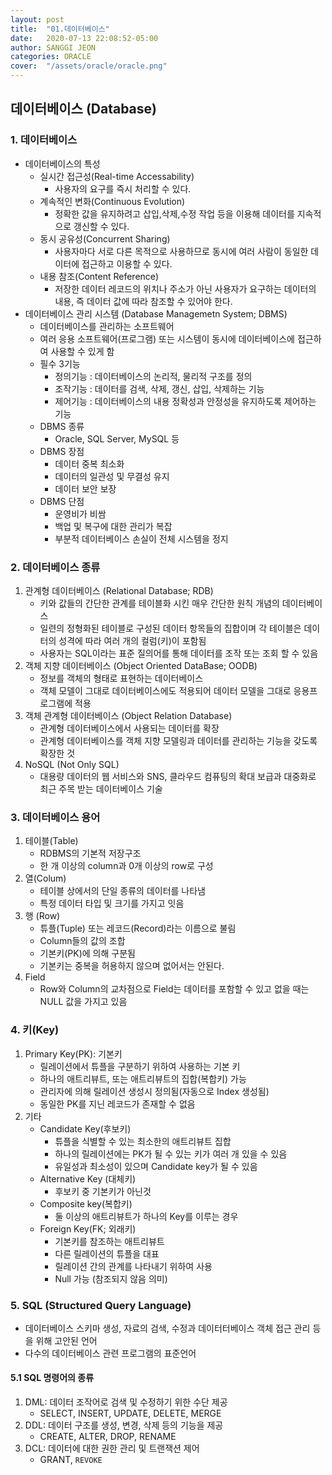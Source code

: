 ```yaml
---
layout: post
title:  "01.데이터베이스"
date:   2020-07-13 22:08:52-05:00
author: SANGGI JEON
categories: ORACLE
cover:  "/assets/oracle/oracle.png"
---
```


## 데이터베이스 (Database)

### 1. 데이터베이스

- 데이터베이스의 특성
  - 실시간 접근성(Real-time Accessability)
    - 사용자의 요구를 즉시 처리할 수 있다.
  - 계속적인 변화(Continuous Evolution)
    - 정확한 값을 유지하려고 삽입,삭제,수정 작업 등을 이용해 데이터를 지속적으로 갱신할 수 있다.
  - 동시 공유성(Concurrent Sharing)
    - 사용자마다 서로 다른 목적으로 사용하므로 동시에 여러 사람이 동일한 데이터에 접근하고 이용할 수 있다.
  - 내용 참조(Content Reference)
    - 저장한 데이터 레코드의 위치나 주소가 아닌 사용자가 요구하는 데이터의 내용, 즉 데이터 값에 따라 참조할 수 있어야 한다.
- 데이터베이스 관리 시스템 (Database Managemetn System; DBMS)
  - 데이터베이스를 관리하는 소프트웨어
  - 여러 응용 소프트웨어(프로그램) 또는 시스템이 동시에 데이터베이스에 접근하여 사용할 수 있게 함
  - 필수 3기능
    - 정의기능 : 데이터베이스의 논리적, 물리적 구조를 정의
    - 조작기능 : 데이터를 검색, 삭제, 갱신, 삽입, 삭제하는 기능
    - 제어기능 : 데이터베이스의 내용 정확성과 안정성을 유지하도록 제어하는 기능
  - DBMS 종류
    - Oracle, SQL Server, MySQL 등
  - DBMS 장점
    - 데이터 중복 최소화
    - 데이터의 일관성 및 무결성 유지
    - 데이터 보안 보장
  - DBMS 단점
    - 운영비가 비쌈
    - 백업 및 복구에 대한 관리가 복잡
    - 부분적 데이터베이스 손실이 전체 시스템을 정지

### 2. 데이터베이스 종류

1. 관계형 데이터베이스 (Relational Database; RDB)
   - 키와 값들의 간단한 관계를 테이블화 시킨 매우 간단한 원칙 개념의 데이터베이스
   - 일련의 정형화된 테이블로 구성된 데이터 항목들의 집합이며 각 테이블은 데이터의 성격에 따라 여러 개의 컬럼(키)이 포함됨
   - 사용자는 SQL이라는 표준 질의어를 통해 데이터를 조작 또는 조회 할 수 있음
2. 객체 지향 데이터베이스 (Object Oriented DataBase; OODB)
   - 정보를 객체의 형태로 표현하는 데이터베이스
   - 객체 모델이 그대로 데이터베이스에도 적용되어 데이터 모델을 그대로 응용프로그램에 적용
3. 객체 관계형 데이터베이스 (Object Relation Database)
   - 관계형 데이터베이스에서 사용되는 데이터를 확장
   - 관계형 데이터베이스를 객체 지향 모델링과 데이터를 관리하는 기능을 갖도록 확장한 것
4. NoSQL (Not Only SQL)
   - 대용량 데이터의 웹 서비스와 SNS, 클라우드 컴퓨팅의 확대 보급과 대중화로 최근 주목 받는 데이터베이스 기술

### 3. 데이터베이스 용어

1. 테이블(Table)
   - RDBMS의 기본적 저장구조
   - 한 개 이상의 column과 0개 이상의 row로 구성
2. 열(Colum)
   - 테이블 상에서의 단일 종류의 데이터를 나타냄
   - 특정 데이터 타입 및 크기를 가지고 잇음
3. 행 (Row)
   - 튜플(Tuple) 또는 레코드(Record)라는 이름으로 불림
   - Column들의 값의 조합
   - 기본키(PK)에 의해 구분됨
   - 기본키는 중복을 허용하지 않으며 없어서는 안된다.
4. Field
   - Row와 Column의 교차점으로 Field는 데이터를 포함할 수 있고 없을 때는 NULL 값을 가지고 있음

### 4. 키(Key)

1. Primary Key(PK): 기본키
   - 릴레이션에서 튜플을 구분하기 위하여 사용하는 기본 키
   - 하나의 애트리뷰트, 또는 애트리뷰트의 집합(복합키) 가능
   - 관리자에 의해 릴레이션 생성시 정의됨(자동으로 Index 생성됨)
   - 동일한 PK를 지닌 레코드가 존재할 수 없음
2. 기타
   - Candidate Key(후보키)
     - 튜플을 식별할 수 있는 최소한의 애트리뷰트 집합
     - 하나의 릴레이션에는 PK가 될 수 있는 키가 여러 개 있을 수 있음
     - 유일성과 최소성이 있으며 Candidate key가 될 수 있음
   - Alternative Key (대체키)
     - 후보키 중 기본키가 아닌것
   - Composite key(복합키)
     - 둘 이상의 애트리뷰트가 하나의 Key를 이루는 경우
   - Foreign Key(FK; 외래키)
     - 기본키를 참조하는 애트리뷰트
     - 다른 릴레이션의 튜플을 대표
     - 릴레이션 간의 관계를 나타내기 위하여 사용
     - Null 가능 (참조되지 않음 의미)

### 5. SQL (Structured Query Language)

- 데이터베이스 스키마 생성, 자료의 검색, 수정과 데이터터베이스 객체 접근 관리 등을 위해 고안된 언어
- 다수의 데이터베이스 관련 프로그램의 표준언어

#### 5.1 SQL 명령어의 종류

1. DML: 데이터 조작어로 검색 및 수정하기 위한 수단 제공
   - SELECT, INSERT, UPDATE, DELETE, MERGE
2. DDL: 데이터 구조를 생성, 변경, 삭제 등의 기능을 제공
   - CREATE, ALTER, DROP, RENAME
3. DCL: 데이터에 대한 권한 관리 및 트랜잭션 제어
   - GRANT, `REVOKE`